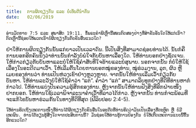 ```yaml
---
title:  ການຜິດຖຽງກັນ ແລະ ບໍ່ເຫັນດີນໍາກັນ
date:   02/06/2019
---
```


`ອ່ານມັດທາຍ 7:5 ແລະ ສຸພາສິດ 19:11. ຂໍ້ພຣະຄໍາພີເຫຼົ່ານີ້ສອນກົດສອງຢ່າງທີ່ສໍາຄັນອັນໃດໃຫ້ແກ່ເຮົາ? ກົດເຫຼົ່ານີ້ຊ່ອຍໃຫ້ພວກເຮົາບໍ່ຜິດຖຽງກັນກັບຄົນອື່ນແນວໃດ?`

ຢ່າໃຫ້ການຜິດຖຽງກັນນັ້ນແກ່ຍາວເປັນເວລາດົນ. ນີ້ເປັນສິ່ງທີ່ສາມາດຊ່ອຍທ່ານໄດ້. ນັ້ນກໍຄືການບອກອີກຄົນນຶ່ງວ່າທ່ານນັ້ນກໍາລັງບໍ່ພໍໃຈກັບບັນຫາເລື່ອງໃດ. ໃຫ້ທ່ານບອກຢ່າງຊັດເຈນ. ໃຫ້ກ່າວກ່ຽວກັບບັນຫາແລະບໍ່ໃຫ້ໃຊ້ຄໍາສັບທີ່ໃຈຮ້າຍແລະບໍ່ສຸພາບ. ນອກຈາກນັ້ນ ກໍບໍ່ໃຫ້ໃຊ້ເລື່ອງໃນອະດີດມາເວົ້າ. ໃຫ້ເລີ່ມຕົ້ນໂດຍການບອກໝູ່ຂອງທ່ານ, ໝູ່ຮ່ວມງານ, ລູກ, ຜົວ ຫຼື ເມຍຂອງທ່ານວ່າ ທ່ານເປັນຫ່ວງເຂົາຢ່າງຫຼວງຫຼາຍ. ຈາກນັ້ນໃຫ້ທ່ານເລີ່ມເວົ້າກ່ຽວກັບບັນຫາ. ໃຫ້ທ່ານລະວັງບໍ່ໃຫ້ໃຊ້ຄໍາວ່າ “ແຕ່”. ຄໍາວ່າ “ແຕ່” ສາມາດລຶບທຸກຢ່າງທີ່ດີທີ່ທ່ານຫາກໍກ່າວໄປ. ໃຫ້ທ່ານແບ່ງປັນຄວາມຮູ້ສຶກຂອງທ່ານ. ຫຼັງຈາກນັ້ນໃຫ້ທ່ານຟັງສິ່ງທີ່ອີກຝ່າຍໜຶ່ງຢາກບອກ. ໃຫ້ທ່ານໃຊ້ເວລາພິຈາລະນາຄໍາເວົ້າທີ່ລາວໄດ້ກ່າວ. ຫຼັງຈາກນັ້ນ ທ່ານກໍຈະພ້ອມທີ່ຈະແກ້ໄຂບັນຫາຮ່ວມກັນໃນທາງທີ່ດີທີ່ສຸດ (ຟີລິບປອຍ 2:4-5).

`ໃຫ້ທ່ານຄິດເຖິງເຫດການໜຶ່ງທີ່ທ່ານໄດ້ຜິດຖຽງກັບຄົນອື່ນໃນອະດີດທີ່ທ່ານຄິດວ່າມັນເປັນເລື່ອງທີ່ຕະຫຼົກ ຫຼື ບໍ່ມີເຫດຜົນ. ທ່ານໄດ້ຮຽນຮູ້ສິ່ງໃດຈາກປະສົບການນີ້? ມັນຊ່ອຍໃຫ້ທ່ານຮູ້ການປ້ອງກັນ ບໍ່ໃຫ້ເກີດເຫດການແບບນີ້ຂຶ້ນອີກແນວໃດ?`